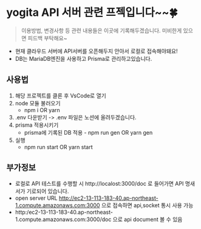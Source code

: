 # yogita API 서버 관련 프젝입니다~~🍀

> 이용방법, 변경사항 등 관련 내용들은 이곳에 기록해두겠습니다. 미비한게 있으면 피드백 부탁해요~

- 현재 클라우드 서버에 API서버를 오픈해두지 안아서 로컬로 접속해야돼요!
- DB는 MariaDB엔진을 사용하고 Prisma로 관리하고있습니다.

## 사용법

1. 해당 프로젝트를 클론 후 VsCode로 열기
2. node 모듈 불러오기
   - npm i OR yarn
3. .env 다운받기 -> .env 파일은 노션에 올려두겠습니다.
4. prisma 적용시키기
   - prisma에 기록된 DB 적용 - npm run gen OR yarn gen
5. 실행
   - npm run start OR yarn start

## 부가정보

- 로컬로 API 테스트를 수행할 시 http://localost:3000/doc 로 들어가면 API 명새서가 기로되어 있습니다.
- open server URL http://ec2-13-113-183-40.ap-northeast-1.compute.amazonaws.com:3000 으로 접속하면 api,socket 통시 사용 가능
- http:/ec2-13-113-183-40.ap-northeast-1.compute.amazonaws.com:3000/doc 으로 api document 볼 수 있음
